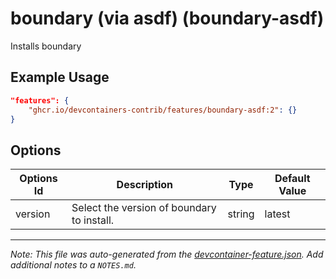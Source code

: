 
# boundary (via asdf) (boundary-asdf)

Installs boundary

## Example Usage

```json
"features": {
    "ghcr.io/devcontainers-contrib/features/boundary-asdf:2": {}
}
```

## Options

| Options Id | Description | Type | Default Value |
|-----|-----|-----|-----|
| version | Select the version of boundary to install. | string | latest |



---

_Note: This file was auto-generated from the [devcontainer-feature.json](https://github.com/devcontainers-contrib/features/blob/main/src/boundary-asdf/devcontainer-feature.json).  Add additional notes to a `NOTES.md`._

